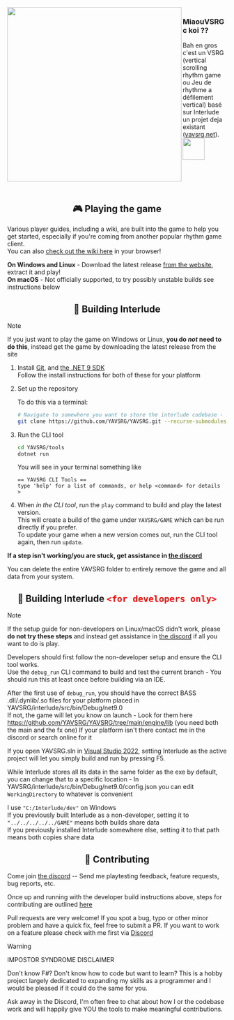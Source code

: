 <img src="https://github.com/babibelbleu/miaouVSRG/blob/master/interlude/src/Resources/default/Textures/logo%5B1x1%5D.png" align="left" height="400">

### MiaouVSRG c koi ??

Bah en gros c'est un VSRG (vertical scrolling rhythm game ou Jeu de rhythme a défilement vertical) basé sur Interlude un projet deja existant ([yavsrg.net](https://www.yavsrg.net)).
<br/>
<img src="https://media1.tenor.com/m/DtD4LZbctTIAAAAC/tamm-cat.gif" align="center" height="50">
<br/>
<br/>
<br/>
<br/>
<br/>

<h2 align="center">🎮 Playing the game</h2>

Various player guides, including a wiki, are built into the game to help you get started, especially if you're coming from another popular rhythm game client.  
You can also [check out the wiki here](https://www.yavsrg.net/interlude/wiki) in your browser!

**On Windows and Linux** - Download the latest release [from the website](https://www.yavsrg.net), extract it and play!  
**On macOS** - Not officially supported, to try possibly unstable builds see instructions below

<h2 align="center">🧱 Building Interlude</h2>

> [!Note]
>
> If you just want to play the game on Windows or Linux, **you do *not* need to do this**, instead get the game by downloading the latest release from the site

1. Install [Git](https://git-scm.com/downloads), and [the .NET 9 SDK](https://dotnet.microsoft.com/en-us/download/dotnet/9.0)  
Follow the install instructions for both of these for your platform

2. Set up the repository

	To do this via a terminal:
	```bash
	# Navigate to somewhere you want to store the interlude codebase - Don't forget --recurse-submodules!
	git clone https://github.com/YAVSRG/YAVSRG.git --recurse-submodules
	```
	
3. Run the CLI tool
	```bash
	cd YAVSRG/tools
	dotnet run
	```
	You will see in your terminal something like
	```
	== YAVSRG CLI Tools ==
	type 'help' for a list of commands, or help <command> for details
	>
	```

4. When *in the CLI tool*, run the `play` command to build and play the latest version.  
    This will create a build of the game under `YAVSRG/GAME` which can be run directly if you prefer.  
    To update your game when a new version comes out, run the CLI tool again, then run `update`.
	
**If a step isn't working/you are stuck, get assistance in [the discord](https://yavsrg.net/discord)**

You can delete the entire YAVSRG folder to entirely remove the game and all data from your system.

<h2 align="center">🧱 Building Interlude <code style="color: red; font-size: 20px">&lt;for developers only&gt;</code></h2>

> [!Note]
>
> If the setup guide for non-developers on Linux/macOS didn't work, please **do not try these steps** and instead get assistance in [the discord](https://yavsrg.net/discord) if all you want to do is play.

Developers should first follow the non-developer setup and ensure the CLI tool works.  
Use the `debug_run` CLI command to build and test the current branch - You should run this at least once before building via an IDE.

After the first use of `debug_run`, you should have the correct BASS .dll/.dynlib/.so files for your platform placed in YAVSRG/interlude/src/bin/Debug/net9.0  
If not, the game will let you know on launch - Look for them here https://github.com/YAVSRG/YAVSRG/tree/main/engine/lib (you need both the main and the fx one)
If your platform isn't there contact me in the discord or search online for it

If you open YAVSRG.sln in [Visual Studio 2022](https://visualstudio.microsoft.com/vs/community/), setting Interlude as the active project will let you simply build and run by pressing F5.

While Interlude stores all its data in the same folder as the exe by default, you can change that to a specific location - In YAVSRG/interlude/src/bin/Debug/net9.0/config.json you can edit `WorkingDirectory` to whatever is convenient

I use `"C:/Interlude/dev"` on Windows  
If you previously built Interlude as a non-developer, setting it to `"../../../../../GAME"` means both builds share data  
If you previously installed Interlude somewhere else, setting it to that path means both copies share data

<h2 align="center">🤝 Contributing</h2>

Come join [the discord](https://yavsrg.net/discord) -- Send me playtesting feedback, feature requests, bug reports, etc.

Once up and running with the developer build instructions above, steps for contributing are outlined [here](https://github.com/YAVSRG/YAVSRG/tree/main/docs/contributors.md)

Pull requests are very welcome!
If you spot a bug, typo or other minor problem and have a quick fix, feel free to submit a PR.
If you want to work on a feature please check with me first via [Discord](https://yavsrg.net/discord)

> [!Warning]
>
> IMPOSTOR SYNDROME DISCLAIMER
>
> Don't know F#? Don't know how to code but want to learn? This is a hobby project largely dedicated to expanding my skills as a programmer and I would be pleased if it could do the same for you.
>
> Ask away in the Discord, I'm often free to chat about how I or the codebase work and will happily give YOU the tools to make meaningful contributions.
